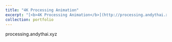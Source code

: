 ```yaml
---
title: "4K Processing Animation"
excerpt: "[<b>4K Processing Animation</b>](http://processing.andythai.xyz)<br/>A short animation written in Processing's Java code, rendered in 4K resolution.<br/>[<img src='/images/processing.png'>](http://processing.andythai.xyz)"
collection: portfolio
---
```


processing.andythai.xyz
